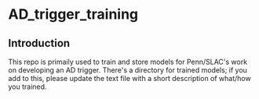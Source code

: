 # AD_trigger_training

## Introduction
This repo is primaily used to train and store models for Penn/SLAC's work on developing an AD trigger. 
There's a directory for trained models; if you add to this, please update the text file with a short description of what/how you trained.